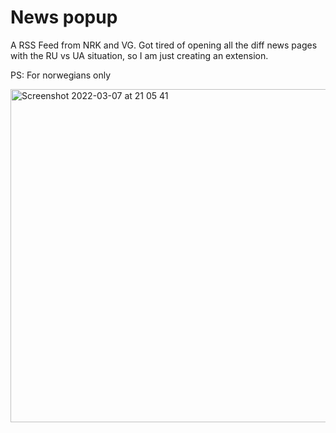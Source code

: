 # News popup
A RSS Feed from NRK and VG. Got tired of opening all the diff news pages with the RU vs UA situation, so I am just creating an extension. 

PS: For norwegians only



<img width="533" alt="Screenshot 2022-03-07 at 21 05 41" src="https://user-images.githubusercontent.com/59088889/157109639-b49c09f2-4fab-4d5f-a528-27069eff4864.png">
